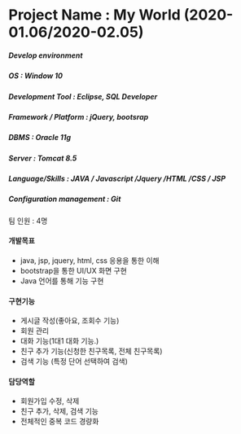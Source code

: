 # Project Name : My World (2020-01.06/2020-02.05)

##### Develop environment  
##### OS : Window 10  
##### Development Tool : Eclipse, SQL Developer  
##### Framework / Platform : jQuery, bootsrap  
##### DBMS : Oracle 11g  
##### Server : Tomcat 8.5  
##### Language/Skills : JAVA / Javascript /Jquery /HTML /CSS / JSP  
##### Configuration management : Git  

팀 인원 : 4명

#### 개발목표

- java, jsp, jquery, html, css 응용을 통한 이해
- bootstrap을 통한 UI/UX 화면 구현
- Java 언어를 통해 기능 구현

#### 구현기능

- 게시글 작성(좋아요, 조회수 기능)
- 회원 관리 
- 대화 기능(1대1 대화 기능.)
- 친구 추가 기능(신청한 친구목록, 전체 친구목록)
- 검색 기능 (특정 단어 선택하여 검색)

#### 담당역할

- 회원가입 수정, 삭제
- 친구 추가, 삭제, 검색 기능
- 전체적인 중복 코드 경량화



